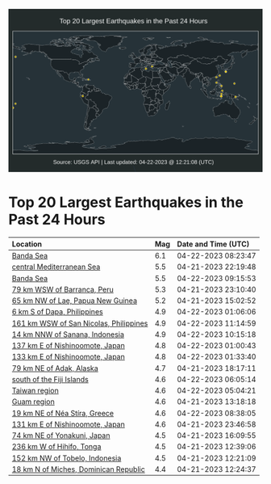 ![Map](./map.png)

# Top 20 Largest Earthquakes in the Past 24 Hours

| Location | Mag | Date and Time (UTC) |
|:---|:---|:---|
| [Banda Sea](https://earthquake.usgs.gov/earthquakes/eventpage/us6000k6ai) | 6.1 | 04-22-2023 08:23:47 |
| [central Mediterranean Sea](https://earthquake.usgs.gov/earthquakes/eventpage/us6000k67y) | 5.5 | 04-21-2023 22:19:48 |
| [Banda Sea](https://earthquake.usgs.gov/earthquakes/eventpage/us6000k6c4) | 5.5 | 04-22-2023 09:15:53 |
| [79 km WSW of Barranca, Peru](https://earthquake.usgs.gov/earthquakes/eventpage/us6000k68a) | 5.3 | 04-21-2023 23:10:40 |
| [65 km NW of Lae, Papua New Guinea](https://earthquake.usgs.gov/earthquakes/eventpage/us6000k64v) | 5.2 | 04-21-2023 15:02:52 |
| [6 km S of Dapa, Philippines](https://earthquake.usgs.gov/earthquakes/eventpage/us6000k68v) | 4.9 | 04-22-2023 01:06:06 |
| [161 km WSW of San Nicolas, Philippines](https://earthquake.usgs.gov/earthquakes/eventpage/us6000k6ck) | 4.9 | 04-22-2023 11:14:59 |
| [14 km NNW of Sanana, Indonesia](https://earthquake.usgs.gov/earthquakes/eventpage/us6000k6cc) | 4.9 | 04-22-2023 10:15:18 |
| [137 km E of Nishinoomote, Japan](https://earthquake.usgs.gov/earthquakes/eventpage/us6000k68t) | 4.8 | 04-22-2023 01:00:43 |
| [133 km E of Nishinoomote, Japan](https://earthquake.usgs.gov/earthquakes/eventpage/us6000k68z) | 4.8 | 04-22-2023 01:33:40 |
| [79 km NE of Adak, Alaska](https://earthquake.usgs.gov/earthquakes/eventpage/us6000k662) | 4.7 | 04-21-2023 18:17:11 |
| [south of the Fiji Islands](https://earthquake.usgs.gov/earthquakes/eventpage/us6000k6a2) | 4.6 | 04-22-2023 06:05:14 |
| [Taiwan region](https://earthquake.usgs.gov/earthquakes/eventpage/us6000k69u) | 4.6 | 04-22-2023 05:04:21 |
| [Guam region](https://earthquake.usgs.gov/earthquakes/eventpage/us6000k64k) | 4.6 | 04-21-2023 13:18:18 |
| [19 km NE of Néa Stíra, Greece](https://earthquake.usgs.gov/earthquakes/eventpage/us6000k6an) | 4.6 | 04-22-2023 08:38:05 |
| [131 km E of Nishinoomote, Japan](https://earthquake.usgs.gov/earthquakes/eventpage/us6000k68f) | 4.6 | 04-21-2023 23:46:58 |
| [74 km NE of Yonakuni, Japan](https://earthquake.usgs.gov/earthquakes/eventpage/us6000k658) | 4.5 | 04-21-2023 16:09:55 |
| [236 km W of Hihifo, Tonga](https://earthquake.usgs.gov/earthquakes/eventpage/us6000k62b) | 4.5 | 04-21-2023 12:39:06 |
| [152 km NW of Tobelo, Indonesia](https://earthquake.usgs.gov/earthquakes/eventpage/us6000k628) | 4.5 | 04-21-2023 12:21:09 |
| [18 km N of Miches, Dominican Republic](https://earthquake.usgs.gov/earthquakes/eventpage/us6000k627) | 4.4 | 04-21-2023 12:24:37 |
